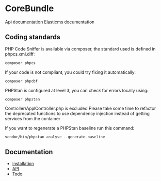 CoreBundle
=============

[Api documentation](../master/Resources/doc/api.md)
[Elasticms documentation](../master/Resources/doc/elasticms.md)

Coding standards
----------------
PHP Code Sniffer is available via composer, the standard used is defined in phpcs.xml.diff:
````bash
composer phpcs
````

If your code is not compliant, you could try fixing it automatically:
````bash
composer phpcbf
````

PHPStan is configured at level 3, you can check for errors locally using:
`````bash
composer phpstan
`````

Controller/ApplController.php is excluded 
Please take some time to refactor the deprecated functions to use dependency injection instead of getting services from the container

If you want to regenerate a PHPStan baseline run this command:
```
vendor/bin/phpstan analyse --generate-baseline
```

Documentation
-------------
* [Installation](../master/Resources/doc/install.md)
* [API](../master/Resources/doc/api.md)
* [Todo](../master/Resources/doc/todo.md)

